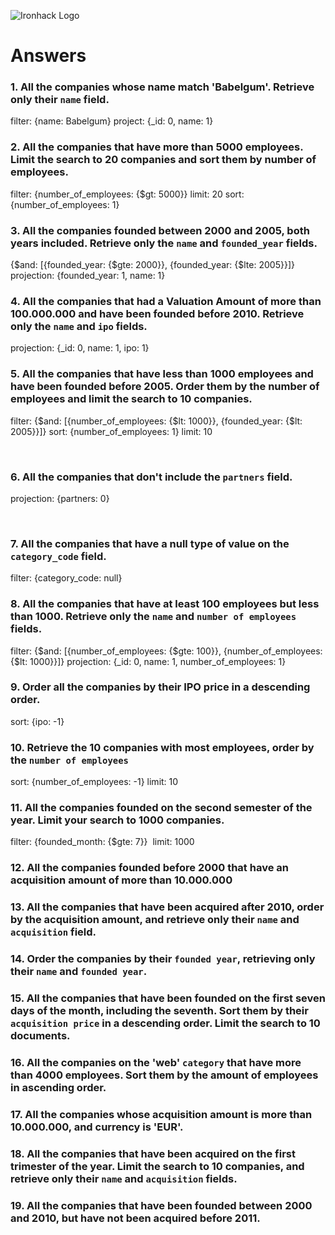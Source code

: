 ![Ironhack Logo](https://i.imgur.com/1QgrNNw.png)

# Answers

### 1. All the companies whose name match 'Babelgum'. Retrieve only their `name` field.
filter: {name: Babelgum}
project: {_id: 0, name: 1}
<!-- Your Code Goes Here -->

### 2. All the companies that have more than 5000 employees. Limit the search to 20 companies and sort them by **number of employees**.
filter: {number_of_employees: {$gt: 5000}}
limit: 20
sort: {number_of_employees: 1}
<!-- Your Code Goes Here -->

### 3. All the companies founded between 2000 and 2005, both years included. Retrieve only the `name` and `founded_year` fields.
{$and: [{founded_year: {$gte: 2000}}, {founded_year: {$lte: 2005}}]}
projection: {founded_year: 1, name: 1}
<!-- Your Code Goes Here -->

### 4. All the companies that had a Valuation Amount of more than 100.000.000 and have been founded before 2010. Retrieve only the `name` and `ipo` fields.
<!-- filter: {$and: [{ipo: {valuation_amount: {$gt: 100.000.000}}}, {founded_year: {$lt: 2010}}]} -->
projection: {_id: 0, name: 1, ipo: 1}
<!-- Your Code Goes Here -->

### 5. All the companies that have less than 1000 employees and have been founded before 2005. Order them by the number of employees and limit the search to 10 companies.
filter: {$and: [{number_of_employees: {$lt: 1000}}, {founded_year: {$lt: 2005}}]}
sort: {number_of_employees: 1}
limit: 10
<!-- Your Code Goes Here --> 

### 6. All the companies that don't include the `partners` field.
projection: {partners: 0}
<!-- Your Code Goes Here -->
 
### 7. All the companies that have a null type of value on the `category_code` field.
filter: {category_code: null}
<!-- Your Code Goes Here -->

### 8. All the companies that have at least 100 employees but less than 1000. Retrieve only the `name` and `number of employees` fields.
filter: {$and: [{number_of_employees: {$gte: 100}}, {number_of_employees: {$lt: 1000}}]}
projection: {_id: 0, name: 1, number_of_employees: 1}
<!-- Your Code Goes Here -->

### 9. Order all the companies by their IPO price in a descending order.
sort: {ipo: -1}
<!-- Your Code Goes Here -->

### 10. Retrieve the 10 companies with most employees, order by the `number of employees`
sort: {number_of_employees: -1}
limit: 10
<!-- Your Code Goes Here -->

### 11. All the companies founded on the second semester of the year. Limit your search to 1000 companies.
filter: {founded_month: {$gte: 7}} 
limit: 1000
<!-- Your Code Goes Here -->

### 12. All the companies founded before 2000 that have an acquisition amount of more than 10.000.000

<!-- Your Code Goes Here -->

### 13. All the companies that have been acquired after 2010, order by the acquisition amount, and retrieve only their `name` and `acquisition` field.

<!-- Your Code Goes Here -->

### 14. Order the companies by their `founded year`, retrieving only their `name` and `founded year`.

<!-- Your Code Goes Here -->

### 15. All the companies that have been founded on the first seven days of the month, including the seventh. Sort them by their `acquisition price` in a descending order. Limit the search to 10 documents.

<!-- Your Code Goes Here -->

### 16. All the companies on the 'web' `category` that have more than 4000 employees. Sort them by the amount of employees in ascending order.

<!-- Your Code Goes Here -->

### 17. All the companies whose acquisition amount is more than 10.000.000, and currency is 'EUR'.

<!-- Your Code Goes Here -->

### 18. All the companies that have been acquired on the first trimester of the year. Limit the search to 10 companies, and retrieve only their `name` and `acquisition` fields.

<!-- Your Code Goes Here -->

### 19. All the companies that have been founded between 2000 and 2010, but have not been acquired before 2011.

<!-- Your Code Goes Here -->
